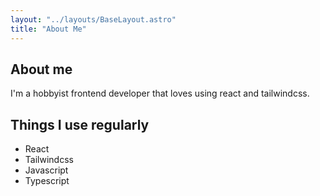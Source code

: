 ```yaml
---
layout: "../layouts/BaseLayout.astro"
title: "About Me"
---
```


## About me
I'm a hobbyist frontend developer that loves using react and tailwindcss.

## Things I use regularly
- React
- Tailwindcss
- Javascript
- Typescript